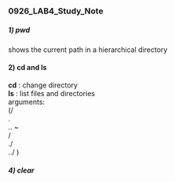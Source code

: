 ### 0926_LAB4_Study_Note


##### 1) pwd
  shows the current path in a hierarchical directory
  
#### 2) cd and ls
  **cd** : change directory  
  **ls** : list files and directories   
         arguments:   
              (/  
              .  
              ..
              ~  
              /  
              ./  
              ../  )   
              
              
##### 4) clear  

####

              
            
  
  
